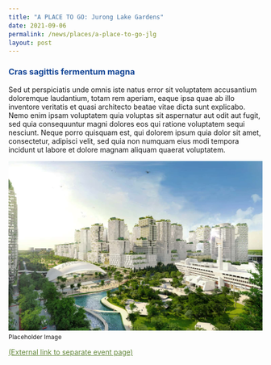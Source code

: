```yaml
---
title: "A PLACE TO GO: Jurong Lake Gardens"
date: 2021-09-06
permalink: /news/places/a-place-to-go-jlg
layout: post
---
```

<h3 style="color:#124596; font-weight:bold;">Cras sagittis fermentum magna</h3>

Sed ut perspiciatis unde omnis iste natus error sit voluptatem accusantium doloremque laudantium, totam rem aperiam, eaque ipsa quae ab illo inventore veritatis et quasi architecto beatae vitae dicta sunt explicabo. Nemo enim ipsam voluptatem quia voluptas sit aspernatur aut odit aut fugit, sed quia consequuntur magni dolores eos qui ratione voluptatem sequi nesciunt. Neque porro quisquam est, qui dolorem ipsum quia dolor sit amet, consectetur, adipisci velit, sed quia non numquam eius modi tempora incidunt ut labore et dolore magnam aliquam quaerat voluptatem. 

![Placeholder Image](/images/jld_centralpark.jpg)
<span style="font-size:12px">Placeholder Image</span>

<a href="#" style="color:#62863a;">(External link to separate event page)</a>